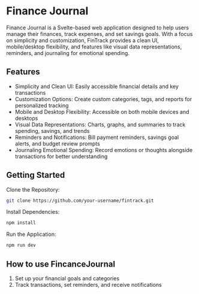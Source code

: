 # Finance Journal

Finance Journal  is a Svelte-based web application designed to help users manage their finances, track expenses, and set savings goals. With a focus on simplicity and customization, FinTrack provides a clean UI, mobile/desktop flexibility, and features like visual data representations, reminders, and journaling for emotional spending.

## Features
- Simplicity and Clean UI: Easily accessible financial details and key transactions
- Customization Options: Create custom categories, tags, and reports for personalized tracking
- Mobile and Desktop Flexibility: Accessible on both mobile devices and desktops
- Visual Data Representations: Charts, graphs, and summaries to track spending, savings, and trends
- Reminders and Notifications: Bill payment reminders, savings goal alerts, and budget review prompts
- Journaling Emotional Spending: Record emotions or thoughts alongside transactions for better understanding

## Getting Started

Clone the Repository:
```bash
git clone https://github.com/your-username/fintrack.git
```

Install Dependencies:
```bash
npm install
```

Run the Application:
```bash
npm run dev
```

## How to use FincanceJournal
1. Set up your financial goals and categories
2. Track transactions, set reminders, and receive notifications
